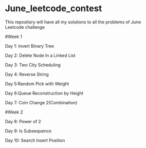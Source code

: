 # June_leetcode_contest
This repository will have all my solutions to all the problems of June Leetcode challenge

#Week 1

Day 1: Invert Binary Tree

Day 2: Delete Node In a Linked List

Day 3: Two City Scheduling

Day 4: Reverse String

Day 5:Random Pick with Weight

Day 6:Queue Reconstruction by Height

Day 7: Coin Change 2(Combination)

#Week 2

Day 8: Power of 2

Day 9: Is Subsequence

Day 10:  Search Insert Position

